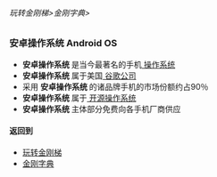 ###### 玩转金刚梯>金刚字典>
### 安卓操作系统 Android OS
- <strong> 安卓操作系统 </strong>是当今最著名的手机[ 操作系统 ]()
-  <strong> 安卓操作系统 </strong>属于美国[ 谷歌公司 ]()
- 采用 <strong> 安卓操作系统 </strong>的诸品牌手机的市场份额约占90％
-  <strong> 安卓操作系统 </strong>属于[ 开源操作系统 ]()
-  <strong> 安卓操作系统 </strong>主体部分免费向各手机厂商供应


#### 返回到
- [玩转金刚梯](https://github.com/a2zitpro/web/blob/master/LadderFree/A.md)
- [金刚字典](https://github.com/a2zitpro/web/blob/master/LadderFree/kkDictionary/KKDictionary.md)



